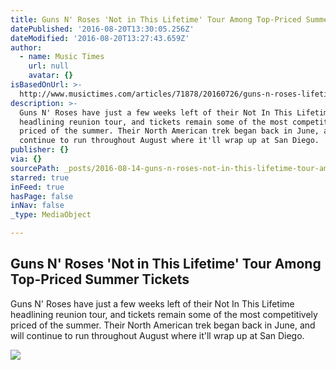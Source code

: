 ```yaml
---
title: Guns N' Roses 'Not in This Lifetime' Tour Among Top-Priced Summer Tickets
datePublished: '2016-08-20T13:30:05.256Z'
dateModified: '2016-08-20T13:27:43.659Z'
author:
  - name: Music Times
    url: null
    avatar: {}
isBasedOnUrl: >-
  http://www.musictimes.com/articles/71878/20160726/guns-n-roses-lifetime-tour-top-priced-summer-tickets.htm
description: >-
  Guns N' Roses have just a few weeks left of their Not In This Lifetime
  headlining reunion tour, and tickets remain some of the most competitively
  priced of the summer. Their North American trek began back in June, and will
  continue to run throughout August where it'll wrap up at San Diego.
publisher: {}
via: {}
sourcePath: _posts/2016-08-14-guns-n-roses-not-in-this-lifetime-tour-among-top-priced-s.md
starred: true
inFeed: true
hasPage: false
inNav: false
_type: MediaObject

---
```

<article style=""><h1>Guns N' Roses 'Not in This Lifetime' Tour Among Top-Priced Summer Tickets</h1><p>Guns N' Roses have just a few weeks left of their Not In This Lifetime headlining reunion tour, and tickets remain some of the most competitively priced of the summer. Their North American trek began back in June, and will continue to run throughout August where it'll wrap up at San Diego.</p><img src="http://images.musictimes.com/data/images/full/68571/2016-coachella-valley-music-and-arts-festival-weekend-2-day-2.jpeg" /></article>